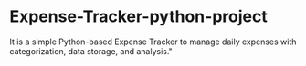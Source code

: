 # Expense-Tracker-python-project
It is a simple Python-based Expense Tracker to manage daily expenses with categorization, data storage, and analysis."
